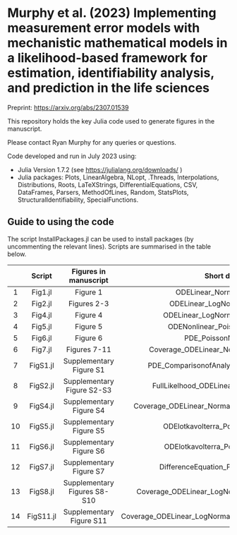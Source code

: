 # Murphy et al. (2023)  Implementing measurement error models with mechanistic mathematical models in a likelihood-based framework for estimation, identifiability analysis, and prediction in the life sciences

Preprint: https://arxiv.org/abs/2307.01539

This repository holds the key Julia code used to generate figures in the manuscript.

Please contact Ryan Murphy for any queries or questions.

Code developed and run in July 2023 using:

- Julia Version  1.7.2 (see https://julialang.org/downloads/ )
- Julia packages: Plots, LinearAlgebra, NLopt, .Threads, Interpolations, Distributions, Roots, LaTeXStrings, DifferentialEquations, CSV, DataFrames, Parsers, MethodOfLines, Random, StatsPlots, StructuralIdentifiability, SpecialFunctions.

## Guide to using the code
The script InstallPackages.jl can be used to install packages (by uncommenting the relevant lines). Scripts are summarised in the table below.


| | Script        | Figures in manuscript | Short description           | 
| :---:   | :---: | :---: | :---: |
|1| Fig1.jl  | Figure 1 | ODELinear_NormalNoise_NormalFit |
|2| Fig2.jl     | Figures 2-3 |  ODELinear_LogNormalNoise_NormalFit   |  
|3|  Fig4.jl | Figure 4 | ODELinear_LogNormalNoise_LogNormalFit  |  
|4| Fig5.jl  | Figure 5 | ODENonlinear_PoissonNoise_PoissonFit  |  
|5| Fig6.jl | Figure 6  | PDE_PoissonNoise_PoissonFit | 
|6| Fig7.jl | Figures 7-11 | Coverage_ODELinear_NormalNoise_NormalFit_MLE  | 
|7| FigS1.jl | Supplementary Figure S1 | PDE_ComparisonofAnalyticalandNumericalSolutions  | 
|8| FigS2.jl | Supplementary Figure S2-S3 | FullLikelhood_ODELinear_NormalNoise_NormalFit   | 
|9| FigS4.jl | Supplementary Figure S4 |  Coverage_ODELinear_NormalNoise_NormalFit_FullLikelihood | 
|10| FigS5.jl |Supplementary Figure S5 | ODElotkavolterra_PoissonNoise_PoissonFit    | 
|11| FigS6.jl |Supplementary Figure S6 | ODElotkavolterra_PoissonNoise_NormalFit   | 
|12| FigS7.jl |Supplementary Figure S7 |  DifferenceEquation_PoissonNoise_PoissonFit  | 
|13| FigS8.jl | Supplementary Figures S8-S10 | Coverage_ODELinear_LogNormalNoise_LogNormalFit_MLE  | 
|14| FigS11.jl |Supplementary Figure S11 |Coverage_ODELinear_LogNormalNoise_LogNormalFit_FullLikelihood   | 


